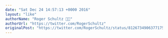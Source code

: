 ```yaml
---
date: "Sat Dec 24 14:57:13 +0000 2016"
layout: "like"
authorName: "Roger Schultz 🏃🏻"
authorUrl: "https://twitter.com/RogerSchultz"
originalPost: "https://twitter.com/RogerSchultz/status/812673490637717506"
---
```

